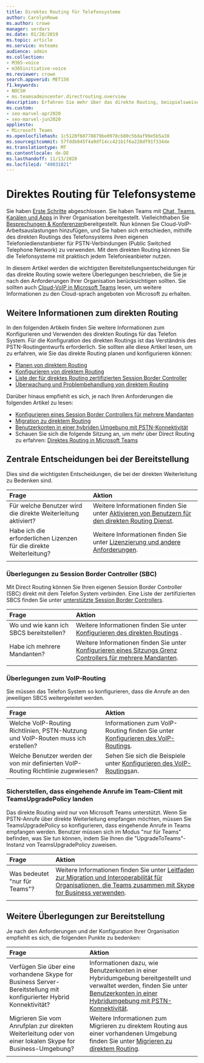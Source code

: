 ```yaml
---
title: Direktes Routing für Telefonsysteme
author: CarolynRowe
ms.author: crowe
manager: serdars
ms.date: 01/28/2019
ms.topic: article
ms.service: msteams
audience: admin
ms.collection:
- M365-voice
- m365initiative-voice
ms.reviewer: crowe
search.appverid: MET150
f1.keywords:
- NOCSH
- ms.teamsadmincenter.directrouting.overview
description: Erfahren Sie mehr über das direkte Routing, beispielsweise die Konfiguration, die erforderlichen zentralen Bereitstellungsentscheidungen und Überlegungen zu VoIP-Routing.
ms.custom:
- seo-marvel-apr2020
- seo-marvel-jun2020
appliesto:
- Microsoft Teams
ms.openlocfilehash: 1c5120f60778879be0978cb80c56daf99e5b5a38
ms.sourcegitcommit: 57fddb045f4a9df14cc421b1f6a228df91f334de
ms.translationtype: MT
ms.contentlocale: de-DE
ms.lasthandoff: 11/13/2020
ms.locfileid: "49031821"
---
```

# <a name="phone-system-direct-routing"></a>Direktes Routing für Telefonsysteme

Sie haben [Erste Schritte](get-started-with-teams-quick-start.md) abgeschlossen. Sie haben Teams mit [Chat, Teams, Kanälen und Apps](deploy-chat-teams-channels-microsoft-teams-landing-page.md) in Ihrer Organisation bereitgestellt. Vielleichthaben Sie [Besprechungen & Konferenzen](deploy-meetings-microsoft-teams-landing-page.md)bereitgestellt. Nun können Sie Cloud-VoIP-Arbeitsauslastungen hinzufügen, und Sie haben sich entschieden, mithilfe des direkten Routings des Telefonsystems ihren eigenen Telefoniedienstanbieter für PSTN-Verbindungen (Public Switched Telephone Network) zu verwenden. Mit dem direkten Routing können Sie die Telefonsysteme mit praktisch jedem Telefonieanbieter nutzen.

In diesem Artikel werden die wichtigsten Bereitstellungsentscheidungen für das direkte Routing sowie weitere Überlegungen beschrieben, die Sie je nach den Anforderungen Ihrer Organisation berücksichtigen sollten. Sie sollten auch [Cloud-VoIP in Microsoft Teams](cloud-voice-landing-page.md) lesen, um weitere Informationen zu den Cloud-sprach angeboten von Microsoft zu erhalten.

## <a name="learn-more-about-direct-routing"></a>Weitere Informationen zum direkten Routing

In den folgenden Artikeln finden Sie weitere Informationen zum Konfigurieren und Verwenden des direkten Routings für das Telefon System. Für die Konfiguration des direkten Routings ist das Verständnis des PSTN-Routingentwurfs erforderlich. Sie sollten alle diese Artikel lesen, um zu erfahren, wie Sie das direkte Routing planen und konfigurieren können:

- [Planen von direktem Routing](direct-routing-plan.md) 
- [Konfigurieren von direktem Routing](direct-routing-configure.md)
- [Liste der für direktes Routing zertifizierten Session Border Controller](direct-routing-border-controllers.md)
- [Überwachung und Problembehandlung von direktem Routing](direct-routing-monitor-and-troubleshoot.md)

Darüber hinaus empfiehlt es sich, je nach Ihren Anforderungen die folgenden Artikel zu lesen:

-  [Konfigurieren eines Session Border Controllers für mehrere Mandanten](direct-routing-sbc-multiple-tenants.md)
-  [Migration zu direktem Routing](direct-routing-migrating.md)
-  [Benutzerkonten in einer hybriden Umgebung mit PSTN-Konnektivität](direct-routing-user-accounts-in-a-hybrid-environment.md)
- Schauen Sie sich die folgende Sitzung an, um mehr über Direct Routing zu erfahren: [Direktes Routing in Microsoft Teams](https://aka.ms/teams-direct-routing)

## <a name="core-deployment-decisions"></a>Zentrale Entscheidungen bei der Bereitstellung

Dies sind die wichtigsten Entscheidungen, die bei der direkten Weiterleitung zu Bedenken sind. 

|Frage|Aktion |
| :------------|:-------|
|Für welche Benutzer wird die direkte Weiterleitung aktiviert? | Weitere Informationen finden Sie unter [Aktivieren von Benutzern für den direkten Routing Dienst](direct-routing-configure.md). |
Habe ich die erforderlichen Lizenzen für die direkte Weiterleitung? | Weitere Informationen finden Sie unter [Lizenzierung und andere Anforderungen](direct-routing-plan.md#licensing-and-other-requirements).
|||

### <a name="session-border-controller-sbc-considerations"></a>Überlegungen zu Session Border Controller (SBC)

Mit Direct Routing können Sie Ihren eigenen Session Border Controller (SBC) direkt mit dem Telefon System verbinden.  Eine Liste der zertifizierten SBCS finden Sie unter [unterstützte Session Border Controllers](direct-routing-border-controllers.md).

|Frage|Aktion |
|:------------|:-------|
| Wo und wie kann ich SBCS bereitstellen? | Weitere Informationen finden Sie unter [Konfigurieren des direkten Routings](direct-routing-configure.md) . | 
Habe ich mehrere Mandanten? | Weitere Informationen finden Sie unter [Konfigurieren eines Sitzungs Grenz Controllers für mehrere Mandanten](direct-routing-sbc-multiple-tenants.md).|
|||

### <a name="voice-routing-considerations"></a>Überlegungen zum VoIP-Routing

Sie müssen das Telefon System so konfigurieren, dass die Anrufe an den jeweiligen SBCS weitergeleitet werden.

|Frage|Aktion |
|:------------|:-------|
| Welche VoIP-Routing Richtlinien, PSTN-Nutzung und VoIP-Routen muss ich erstellen? | Informationen zum VoIP-Routing finden Sie unter [Konfigurieren des VoIP-Routings](direct-routing-configure.md).
| Welche Benutzer werden der von mir definierten VoIP-Routing Richtlinie zugewiesen? | Sehen Sie sich die Beispiele unter [Konfigurieren des VoIP-Routings](direct-routing-configure.md)an. |
|||

### <a name="ensure-incoming-calls-land-in-the-teams-client-using-teamsupgradepolicy"></a>Sicherstellen, dass eingehende Anrufe im Team-Client mit TeamsUpgradePolicy landen

Das direkte Routing wird nur von Microsoft Teams unterstützt. Wenn Sie PSTN-Anrufe über direkte Weiterleitung empfangen möchten, müssen Sie TeamsUpgradePolicy so konfigurieren, dass eingehende Anrufe in Teams empfangen werden. Benutzer müssen sich im Modus "nur für Teams" befinden, was Sie tun können, indem Sie Ihnen die "UpgradeToTeams"-Instanz von TeamsUpgradePolicy zuweisen. 

|Frage|Aktion |
|:------------|:-------|
|Was bedeutet "nur für Teams"? | Weitere Informationen finden Sie unter [Leitfaden zur Migration und Interoperabilität für Organisationen, die Teams zusammen mit Skype for Business verwenden](https://docs.microsoft.com/microsoftteams/migration-interop-guidance-for-teams-with-skype).|
|||

## <a name="additional-deployment-considerations"></a>Weitere Überlegungen zur Bereitstellung

Je nach den Anforderungen und der Konfiguration Ihrer Organisation empfiehlt es sich, die folgenden Punkte zu bedenken:

| Frage| Aktion |
| :------------|:-------|
| Verfügen Sie über eine vorhandene Skype for Business Server-Bereitstellung mit konfigurierter Hybrid Konnektivität? |  Informationen dazu, wie Benutzerkonten in einer Hybridumgebung bereitgestellt und verwaltet werden, finden Sie unter [Benutzerkonten in einer Hybridumgebung mit PSTN-Konnektivität](direct-routing-user-accounts-in-a-hybrid-environment.md).| 
| Migrieren Sie vom Anrufplan zur direkten Weiterleitung oder von einer lokalen Skype for Business-Umgebung? | Weitere Informationen zum Migrieren zu direktem Routing aus einer vorhandenen Umgebung finden Sie unter [Migrieren zu direktem Routing](direct-routing-migrating.md). |
|||
